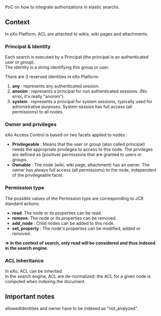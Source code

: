 PoC on how to integrate authorizations in elastic searchs.

## Context
In eXo Platform, ACL are attached to wikis, wiki pages and attachments.  

### Principal & Identity
Each search is executed by a Principal (the principal is an authenticated user or group).  
The identity is a string identifying this group or user.

There are 3 reserved identities in eXo Platform:
1. **any** : represents any authenticated session.
2. **anonim** : represents a principal for non authenticated sessions. (No error, it's really "anonim").
3. **system** : represents a principal for system sessions, typically used for administrative purposes. 
System session has full access (all permissions) to all nodes.

### Owner and privileges
eXo Access Control is based on two facets applied to nodes :
* **Privilegeable** : Means that the user or group (also called principal) needs the appropriate privileges to access to this node.
The privileges are defined as (positive) permissions that are granted to users or groups.
* **Ownable** : The node (wiki, wiki page, attachment) has an owner.
The owner has always full access (all permissions) to the node, independent of the privilegeable facet.

### Permission type
The possible values of the Permission type are corresponding to JCR standard actions:
* **read**: The node or its properties can be read.
* **remove**: The node or its properties can be removed.
* **add_node** : Child nodes can be added to this node.
* **set_property** : The node's properties can be modified, added or removed.

**=> In the context of search, only read will be considered and thus indexed in the search engine.**

### ACL Inheritance
In eXo, ACL can be inherited.  
In the search engine, ACL are de-normalized: the ACL for a given node is computed when indexing the document. 

## Important notes
allowedIdentities and owner have to be indexed as "not_analyzed".